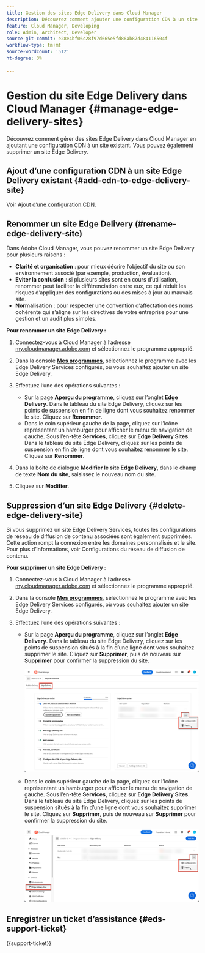 ```yaml
---
title: Gestion des sites Edge Delivery dans Cloud Manager
description: Découvrez comment ajouter une configuration CDN à un site Edge Delivery ou supprimer un site Edge Delivery.
feature: Cloud Manager, Developing
role: Admin, Architect, Developer
source-git-commit: e28e4bf06c28f97d665e5fd86ab87d484116504f
workflow-type: tm+mt
source-wordcount: '512'
ht-degree: 3%

---
```


# Gestion du site Edge Delivery dans Cloud Manager {#manage-edge-delivery-sites}

Découvrez comment gérer des sites Edge Delivery dans Cloud Manager en ajoutant une configuration CDN à un site existant. Vous pouvez également supprimer un site Edge Delivery.

## Ajout d’une configuration CDN à un site Edge Delivery existant {#add-cdn-to-edge-delivery-site}

Voir [Ajout d’une configuration CDN](/help/implementing/cloud-manager/cdn-configurations/add-cdn-config.md).

## Renommer un site Edge Delivery (#rename-edge-delivery-site)

Dans Adobe Cloud Manager, vous pouvez renommer un site Edge Delivery pour plusieurs raisons :

* **Clarité et organisation** : pour mieux décrire l’objectif du site ou son environnement associé (par exemple, production, évaluation).
* **Eviter la confusion** : si plusieurs sites sont en cours d’utilisation, renommer peut faciliter la différenciation entre eux, ce qui réduit les risques d’appliquer des configurations ou des mises à jour au mauvais site.
* **Normalisation** : pour respecter une convention d’affectation des noms cohérente qui s’aligne sur les directives de votre entreprise pour une gestion et un audit plus simples.

**Pour renommer un site Edge Delivery :**

1. Connectez-vous à Cloud Manager à l’adresse [my.cloudmanager.adobe.com](https://my.cloudmanager.adobe.com/) et sélectionnez le programme approprié.
1. Dans la console **[Mes programmes](/help/implementing/cloud-manager/navigation.md#my-programs)**, sélectionnez le programme avec les Edge Delivery Services configurés, où vous souhaitez ajouter un site Edge Delivery.
1. Effectuez l’une des opérations suivantes :

   * Sur la page **Aperçu du programme**, cliquez sur l’onglet **Edge Delivery**. Dans le tableau du site Edge Delivery, cliquez sur les points de suspension en fin de ligne dont vous souhaitez renommer le site.
Cliquez sur **Renommer**.
   * Dans le coin supérieur gauche de la page, cliquez sur l’icône représentant un hamburger pour afficher le menu de navigation de gauche. Sous l’en-tête **Services**, cliquez sur **Edge Delivery Sites**.
Dans le tableau du site Edge Delivery, cliquez sur les points de suspension en fin de ligne dont vous souhaitez renommer le site. Cliquez sur **Renommer**.

1. Dans la boîte de dialogue **Modifier le site Edge Delivery**, dans le champ de texte **Nom du site**, saisissez le nouveau nom du site.

1. Cliquez sur **Modifier**.

## Suppression d’un site Edge Delivery {#delete-edge-delivery-site}

Si vous supprimez un site Edge Delivery Services, toutes les configurations de réseau de diffusion de contenu associées sont également supprimées. Cette action rompt la connexion entre les domaines personnalisés et le site. Pour plus d’informations, voir Configurations du réseau de diffusion de contenu. <!-- https://wiki.corp.adobe.com/display/DMSArchitecture/%5BKT%5D+Cloud+Manager+2024.9.0+Release -->

**Pour supprimer un site Edge Delivery :**

1. Connectez-vous à Cloud Manager à l’adresse [my.cloudmanager.adobe.com](https://my.cloudmanager.adobe.com/) et sélectionnez le programme approprié.
1. Dans la console **[Mes programmes](/help/implementing/cloud-manager/navigation.md#my-programs)**, sélectionnez le programme avec les Edge Delivery Services configurés, où vous souhaitez ajouter un site Edge Delivery.
1. Effectuez l’une des opérations suivantes :

   * Sur la page **Aperçu du programme**, cliquez sur l’onglet **Edge Delivery**. Dans le tableau du site Edge Delivery, cliquez sur les points de suspension situés à la fin d’une ligne dont vous souhaitez supprimer le site.
Cliquez sur **Supprimer**, puis de nouveau sur **Supprimer** pour confirmer la suppression du site.

     ![Ajouter un site Edge Delivery depuis l’onglet Edge Delivery](/help/implementing/cloud-manager/assets/cm-eds-delete1.png)

   * Dans le coin supérieur gauche de la page, cliquez sur l’icône représentant un hamburger pour afficher le menu de navigation de gauche. Sous l’en-tête **Services**, cliquez sur **Edge Delivery Sites**.
Dans le tableau du site Edge Delivery, cliquez sur les points de suspension situés à la fin d’une ligne dont vous souhaitez supprimer le site. Cliquez sur **Supprimer**, puis de nouveau sur **Supprimer** pour confirmer la suppression du site.


     ![Ajouter un site Edge Delivery à partir du bouton Edge Delivery Sites](/help/implementing/cloud-manager/assets/cm-eds-delete2.png)

## Enregistrer un ticket d’assistance {#eds-support-ticket}

{{support-ticket}}


